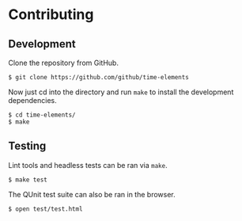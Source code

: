 # Contributing

## Development

Clone the repository from GitHub.

```
$ git clone https://github.com/github/time-elements
```

Now just cd into the directory and run `make` to install the development dependencies.

```
$ cd time-elements/
$ make
```

## Testing

Lint tools and headless tests can be ran via `make`.

```
$ make test
```

The QUnit test suite can also be ran in the browser.

```
$ open test/test.html
```
